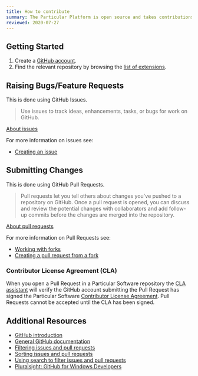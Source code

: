 ```yaml
---
title: How to contribute
summary: The Particular Platform is open source and takes contributions from the community.
reviewed: 2020-07-27
---
```


## Getting Started

 1. Create a [GitHub account](https://github.com/join).
 1. Find the relevant repository by browsing the [list of extensions](/components/).


## Raising Bugs/Feature Requests

This is done using GitHub Issues.

> Use issues to track ideas, enhancements, tasks, or bugs for work on GitHub.

[About issues](https://help.github.com/articles/about-issues/)

For more information on issues see:

 * [Creating an issue](https://help.github.com/articles/creating-an-issue/)
 

## Submitting Changes

This is done using GitHub Pull Requests.

> Pull requests let you tell others about changes you've pushed to a repository on GitHub. Once a pull request is opened, you can discuss and review the potential changes with collaborators and add follow-up commits before the changes are merged into the repository.

[About pull requests](https://help.github.com/articles/about-pull-requests/)
 

For more information on Pull Requests see:

 * [Working with forks](https://help.github.com/articles/working-with-forks/)
 * [Creating a pull request from a fork](https://help.github.com/articles/creating-a-pull-request-from-a-fork/)

### Contributor License Agreement (CLA)

When you open a Pull Request in a Particular Software repository the [CLA assistant](https://cla-assistant.io/) will verify the GitHub account submitting the Pull Request has signed the Particular Software [Contributor License Agreement](https://gist.github.com/020497b0e1e81c97c8613be5e93c7d3f). Pull Requests cannot be accepted until the CLA has been signed.

## Additional Resources

 * [GitHub introduction](https://guides.github.com/activities/hello-world/)
 * [General GitHub documentation](https://help.github.com/)
 * [Filtering issues and pull requests](https://help.github.com/articles/filtering-issues-and-pull-requests/)
 * [Sorting issues and pull requests](https://help.github.com/articles/sorting-issues-and-pull-requests/)
 * [Using search to filter issues and pull requests](https://help.github.com/articles/using-search-to-filter-issues-and-pull-requests/)
 * [Pluralsight: GitHub for Windows Developers](https://www.pluralsight.com/courses/github-windows-developers)
